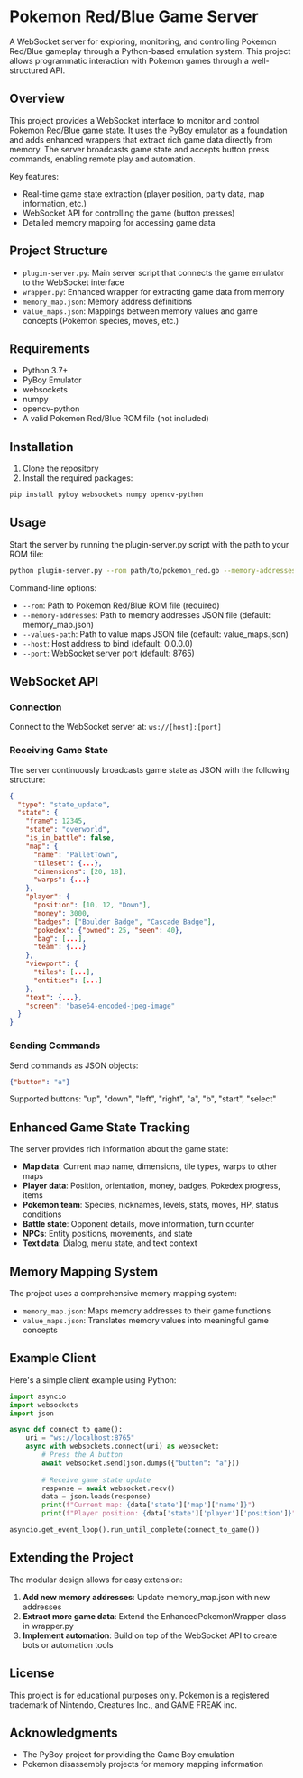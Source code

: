 # Pokemon Red/Blue Game Server

A WebSocket server for exploring, monitoring, and controlling Pokemon Red/Blue gameplay through a Python-based emulation system. This project allows programmatic interaction with Pokemon games through a well-structured API.

## Overview

This project provides a WebSocket interface to monitor and control Pokemon Red/Blue game state. It uses the PyBoy emulator as a foundation and adds enhanced wrappers that extract rich game data directly from memory. The server broadcasts game state and accepts button press commands, enabling remote play and automation.

Key features:
- Real-time game state extraction (player position, party data, map information, etc.)
- WebSocket API for controlling the game (button presses)
- Detailed memory mapping for accessing game data

## Project Structure

- `plugin-server.py`: Main server script that connects the game emulator to the WebSocket interface
- `wrapper.py`: Enhanced wrapper for extracting game data from memory
- `memory_map.json`: Memory address definitions
- `value_maps.json`: Mappings between memory values and game concepts (Pokemon species, moves, etc.)

## Requirements

- Python 3.7+
- PyBoy Emulator
- websockets
- numpy
- opencv-python
- A valid Pokemon Red/Blue ROM file (not included)

## Installation

1. Clone the repository
2. Install the required packages:
```bash
pip install pyboy websockets numpy opencv-python
```

## Usage

Start the server by running the plugin-server.py script with the path to your ROM file:

```bash
python plugin-server.py --rom path/to/pokemon_red.gb --memory-addresses memory_map.json --values-path value_maps.json
```

Command-line options:
- `--rom`: Path to Pokemon Red/Blue ROM file (required)
- `--memory-addresses`: Path to memory addresses JSON file (default: memory_map.json)
- `--values-path`: Path to value maps JSON file (default: value_maps.json)
- `--host`: Host address to bind (default: 0.0.0.0)
- `--port`: WebSocket server port (default: 8765)

## WebSocket API

### Connection

Connect to the WebSocket server at: `ws://[host]:[port]`

### Receiving Game State

The server continuously broadcasts game state as JSON with the following structure:

```json
{
  "type": "state_update",
  "state": {
    "frame": 12345,
    "state": "overworld",
    "is_in_battle": false,
    "map": {
      "name": "PalletTown",
      "tileset": {...},
      "dimensions": [20, 18],
      "warps": {...}
    },
    "player": {
      "position": [10, 12, "Down"],
      "money": 3000,
      "badges": ["Boulder Badge", "Cascade Badge"],
      "pokedex": {"owned": 25, "seen": 40},
      "bag": [...],
      "team": {...}
    },
    "viewport": {
      "tiles": [...],
      "entities": [...]
    },
    "text": {...},
    "screen": "base64-encoded-jpeg-image"
  }
}
```

### Sending Commands

Send commands as JSON objects:

```json
{"button": "a"}
```

Supported buttons: "up", "down", "left", "right", "a", "b", "start", "select"

## Enhanced Game State Tracking

The server provides rich information about the game state:

- **Map data**: Current map name, dimensions, tile types, warps to other maps
- **Player data**: Position, orientation, money, badges, Pokedex progress, items
- **Pokemon team**: Species, nicknames, levels, stats, moves, HP, status conditions
- **Battle state**: Opponent details, move information, turn counter
- **NPCs**: Entity positions, movements, and state
- **Text data**: Dialog, menu state, and text context


## Memory Mapping System

The project uses a comprehensive memory mapping system:

- `memory_map.json`: Maps memory addresses to their game functions
- `value_maps.json`: Translates memory values into meaningful game concepts

## Example Client

Here's a simple client example using Python:

```python
import asyncio
import websockets
import json

async def connect_to_game():
    uri = "ws://localhost:8765"
    async with websockets.connect(uri) as websocket:
        # Press the A button
        await websocket.send(json.dumps({"button": "a"}))
        
        # Receive game state update
        response = await websocket.recv()
        data = json.loads(response)
        print(f"Current map: {data['state']['map']['name']}")
        print(f"Player position: {data['state']['player']['position']}")

asyncio.get_event_loop().run_until_complete(connect_to_game())
```

## Extending the Project

The modular design allows for easy extension:

1. **Add new memory addresses**: Update memory_map.json with new addresses
2. **Extract more game data**: Extend the EnhancedPokemonWrapper class in wrapper.py
3. **Implement automation**: Build on top of the WebSocket API to create bots or automation tools

## License

This project is for educational purposes only. Pokemon is a registered trademark of Nintendo, Creatures Inc., and GAME FREAK inc.

## Acknowledgments

- The PyBoy project for providing the Game Boy emulation
- Pokemon disassembly projects for memory mapping information